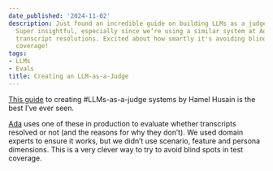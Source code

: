 ```yaml
---
date_published: '2024-11-02'
description: Just found an incredible guide on building LLMs as a judge by Hamel Husain!
  Super insightful, especially since we’re using a similar system at Ada to evaluate
  transcript resolutions. Excited about how smartly it's avoiding blind spots in test
  coverage!
tags:
- LLMs
- Evals
title: Creating an LLM-as-a-Judge
---
```


[This guide](https://hamel.dev/blog/posts/llm-judge/#the-problem-ai-teams-are-drowning-in-data) to creating #LLMs-as-a-judge systems by Hamel Husain is the best I’ve ever seen.

[Ada](https://ada.cx) uses one of these in production to evaluate whether transcripts resolved or not (and the reasons for why they don’t). We used domain experts to ensure it works, but we didn’t use scenario, feature and persona dimensions. This is a very clever way to try to avoid blind spots in test coverage.